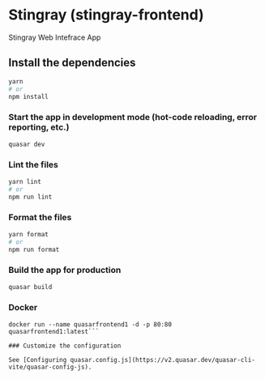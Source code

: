 # Stingray (stingray-frontend)

Stingray Web Intefrace App

## Install the dependencies

```bash
yarn
# or
npm install
```

### Start the app in development mode (hot-code reloading, error reporting, etc.)

```bash
quasar dev
```

### Lint the files

```bash
yarn lint
# or
npm run lint
```

### Format the files

```bash
yarn format
# or
npm run format
```

### Build the app for production

```bash
quasar build
```

### Docker 

```docker build -t quasarfrontend1 .
docker run --name quasarfrontend1 -d -p 80:80 quasarfrontend1:latest```

### Customize the configuration

See [Configuring quasar.config.js](https://v2.quasar.dev/quasar-cli-vite/quasar-config-js).
